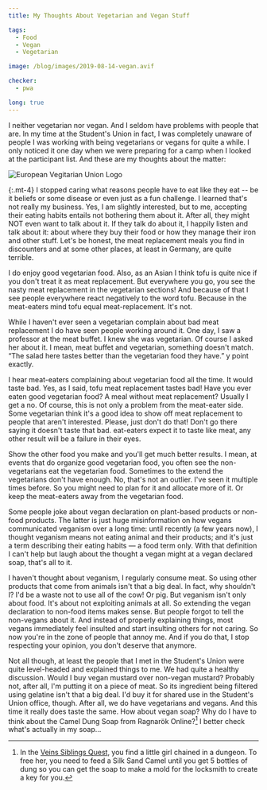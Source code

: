 ```yaml
---
title: My Thoughts About Vegetarian and Vegan Stuff

tags:
  - Food
  - Vegan
  - Vegetarian

image: /blog/images/2019-08-14-vegan.avif

checker:
  - pwa

long: true
---
```

I neither vegetarian nor vegan.
And I seldom have problems with people that are.
In my time at the Student's Union in fact, I was completely unaware of people I was working with being vegetarians or vegans for quite a while.
I only noticed it one day when we were preparing for a camp when I looked at the participant list.
And these are my thoughts about the matter:
<!--more-->

<picture>
  <source srcset="{{ '/blog/images/2019-08-14-vegan.avif' | prepend: site.static_url | absolute_url }}" type="image/avif">
  <source srcset="{{ '/blog/images/2019-08-14-vegan.webp' | prepend: site.static_url | absolute_url }}" type="image/webp">
  <img loading="lazy" src="{{ '/blog/images/2019-08-14-vegan.jpg' | prepend: site.static_url | absolute_url }}" alt="European Vegitarian Union Logo">
</picture>

{:.mt-4}
I stopped caring what reasons people have to eat like they eat -- be it beliefs or some disease or even just as a fun challenge.
I learned that's not really my business.
Yes, I am slightly interested, but to me, accepting their eating habits entails not bothering them about it.
After all, they might NOT even want to talk about it.
If they talk do about it, I happily listen and talk about it: about where they buy their food or how they manage their iron and other stuff.
Let's be honest, the meat replacement meals you find in discounters and at some other places, at least in Germany, are quite terrible.

I do enjoy good vegetarian food.
Also, as an Asian I think tofu is quite nice if you don't treat it as meat replacement.
But everywhere you go, you see the nasty meat replacement in the vegetarian sections!
And because of that I see people everywhere react negatively to the word tofu.
Because in the meat-eaters mind tofu equal meat-replacement.
It's not.

While I haven't ever seen a vegetarian complain about bad meat replacement I do have seen people working around it.
One day, I saw a professor at the meat buffet.
I knew she was vegetarian.
Of course I asked her about it.
I mean, meat buffet and vegetarian, something doesn't match.
“The salad here tastes better than the vegetarian food they have.”
y point exactly.

I hear meat-eaters complaining about vegetarian food all the time.
It would taste bad.
Yes, as I said, tofu meat replacement tastes bad!
Have you ever eaten good vegetarian food?
A meal without meat replacement?
Usually I get a no.
Of course, this is not only a problem from the meat-eater side.
Some vegetarian think it's a good idea to show off meat replacement to people that aren't interested.
Please, just don't do that!
Don't go there saying it doesn't taste that bad.
eat-eaters expect it to taste like meat, any other result will be a failure in their eyes.

Show the other food you make and you'll get much better results.
I mean, at events that do organize good vegetarian food, you often see the non-vegetarians eat the vegetarian food. Sometimes to the extend the vegetarians don't have enough.
No, that's not an outlier.
I've seen it multiple times before.
So you might need to plan for it and allocate more of it.
Or keep the meat-eaters away from the vegetarian food.

Some people joke about vegan declaration on plant-based products or non-food products.
The latter is just huge misinformation on how vegans communicated veganism over a long time: until recently (a few years now), I thought veganism means not eating animal and their products; and it's just a term describing their eating habits — a food term only.
With that definition I can't help but laugh about the thought a vegan might at a vegan declared soap, that's all to it.

I haven't thought about veganism, I regularly consume meat.
So using other products that come from animals isn't that a big deal.
In fact, why shouldn't I?
I'd be a waste not to use all of the cow! Or pig.
But veganism isn't only about food.
It's about not exploiting animals at all.
So extending the vegan declaration to non-food items makes sense.
But people forgot to tell the non-vegans about it.
And instead of properly explaining things, most vegans immediately feel insulted and start insulting others for not caring. 
So now you're in the zone of people that annoy me.
And if you do that, I stop respecting your opinion, you don't deserve that anymore.

Not all though, at least the people that I met in the Student's Union were quite level-headed and explained things to me.
We had quite a healthy discussion.
Would I buy vegan mustard over non-vegan mustard?
Probably not, after all, I'm putting it on a piece of meat.
So its ingredient being filtered using gelatine isn't that a big deal.
I'd buy it for shared use in the Student's Union office, though.
After all, we do have vegetarians and vegans.
And this time it really does taste the same.
How about vegan soap? Why do I have to think about the Camel Dung Soap from Ragnarök Online?[^Veins_Siblings_Quest]
I better check what's actually in my soap…

[^Veins_Siblings_Quest]: In the [Veins Siblings Quest](https://irowiki.org/wiki/Veins_Siblings_Quest), you find a little girl chained in a dungeon.
To free her, you need to feed a Silk Sand Camel until you get 5 bottles of dung so you can get the soap to make a mold for the locksmith to create a key for you.
